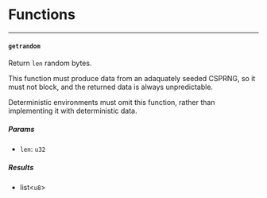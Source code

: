 # Functions

----

#### <a href="#getrandom" name="getrandom"></a> `getrandom` 

  Return `len` random bytes.
  
  This function must produce data from an adaquately seeded CSPRNG, so it
  must not block, and the returned data is always unpredictable.
  
  Deterministic environments must omit this function, rather than
  implementing it with deterministic data.
##### Params

- <a href="#getrandom.len" name="getrandom.len"></a> `len`: `u32`
##### Results

- list<`u8`>

